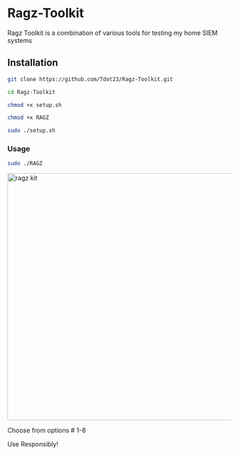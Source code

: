 # Ragz-Toolkit
Ragz Toolkit is a combination of various tools for testing my home SIEM systems
## Installation
```bash
git clone https://github.com/Tdot23/Ragz-Toolkit.git

cd Ragz-Toolkit

chmod +x setup.sh

chmod +x RAGZ

sudo ./setup.sh
```
### Usage
```bash
sudo ./RAGZ  
```


<img width="555" alt="ragz kit" src="https://github.com/user-attachments/assets/0d786f9c-a4e5-4784-a30a-a3abc24e2431">


Choose from options # 1-8

Use Responsibly!
